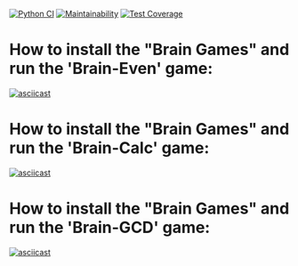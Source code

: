 [![Python CI](https://github.com/agmrv/python-project-lvl1/workflows/Python%20CI/badge.svg)](https://github.com/agmrv/python-project-lvl1/actions)
[![Maintainability](https://api.codeclimate.com/v1/badges/a99a88d28ad37a79dbf6/maintainability)](https://codeclimate.com/github/codeclimate/codeclimate/maintainability)
[![Test Coverage](https://api.codeclimate.com/v1/badges/a99a88d28ad37a79dbf6/test_coverage)](https://codeclimate.com/github/codeclimate/codeclimate/test_coverage)

# How to install the "Brain Games" and run the 'Brain-Even' game:
[![asciicast](https://asciinema.org/a/Vpqpuybx8aBbJFYc1YljEGiCN.svg)](https://asciinema.org/a/Vpqpuybx8aBbJFYc1YljEGiCN)
# How to install the "Brain Games" and run the 'Brain-Calc' game:
[![asciicast](https://asciinema.org/a/Jj4QIPl11QiKxqwwVKsEuU3KO.svg)](https://asciinema.org/a/Jj4QIPl11QiKxqwwVKsEuU3KO)
# How to install the "Brain Games" and run the 'Brain-GCD' game:
[![asciicast](https://asciinema.org/a/7Mqm9jxTYIABXRmChgZsvHu6p.svg)](https://asciinema.org/a/7Mqm9jxTYIABXRmChgZsvHu6p)
